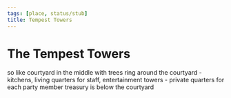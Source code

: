 ```yaml
---
tags: [place, status/stub]
title: Tempest Towers
---
```



# The Tempest Towers

so like courtyard in the middle with trees
ring around the courtyard - kitchens, living quarters for staff, entertainment
towers - private quarters for each party member
treasury is below the courtyard

